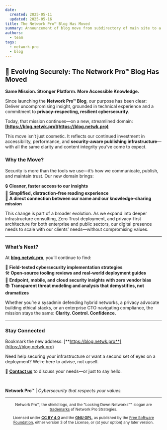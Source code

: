 ```yaml
---
date:
  created: 2025-05-11
  updated: 2025-05-16
title: The Network Pro™ Blog Has Moved
summary: Announcement of blog move from subdirectory of main site to a dedicated, blog subdomain.
authors:
  - team
tags:
  - network-pro
  - blog
---
```


## 🔁 Evolving Securely: The Network Pro™ Blog Has Moved

**Same Mission. Stronger Platform. More Accessible Knowledge.**

Since launching the **Network Pro™ Blog**, our purpose has been clear:
Deliver uncompromising insight, grounded in technical experience and a commitment to **privacy-respecting, resilient cybersecurity**.

Today, that mission continues—on a new, streamlined domain:  
**[https://blog.netwk.pro](https://blog.netwk.pro)**

This move isn’t just cosmetic. It reflects our continued investment in accessibility, performance, and **security-aware publishing infrastructure**—with all the same clarity and content integrity you’ve come to expect.

<!-- more -->

### Why the Move?

Security is more than the tools we use—it’s how we communicate, publish, and maintain trust. Our new domain brings:

🔒 **Cleaner, faster access to our insights**  
🧠 **Simplified, distraction-free reading experience**  
📡 **A direct connection between our name and our knowledge-sharing mission**

This change is part of a broader evolution. As we expand into deeper infrastructure consulting, Zero Trust deployment, and privacy-first architecture for both enterprise and public sectors, our digital presence needs to scale with our clients’ needs—without compromising values.

---

### What’s Next?

At [**blog.netwk.pro**](https://blog.netwk.pro), you’ll continue to find:

🔐 **Field-tested cybersecurity implementation strategies**  
🛠️ **Open-source tooling reviews and real-world deployment guides**  
📱 **Endpoint, mobile, and cloud security insights with zero vendor bias**  
📚 **Transparent threat modeling and analysis that demystifies, not dramatizes**

Whether you’re a sysadmin defending hybrid networks, a privacy advocate building ethical stacks, or an enterprise CTO navigating compliance, the mission stays the same:
**Clarity. Control. Confidence.**

---

### Stay Connected

Bookmark the new address: [**https://blog.netwk.pro**](https://blog.netwk.pro)

Need help securing your infrastructure or want a second set of eyes on a deployment? We’re here to advise, not upsell.

📩 **[Contact us](https://contact.neteng.pro)** to discuss your needs—or just to say hello.

&nbsp;

**Network Pro&trade;** | _Cybersecurity that respects your values._

---

<div style="font-size: 12px; text-align: center;">

<p>Network Pro&trade;, the shield logo, and the "Locking Down Networks&trade;" slogan are <a href="https://netwk.pro/legal#trademark" target="_self">trademarks</a> of Network Pro Strategies.</p>

<p>Licensed under <a href="https://netwk.pro/legal#cc-by" target="_self"><strong>CC BY 4.0</strong></a> and the <a href="https://netwk.pro/legal#gnu-gpl" target="_self"><strong>GNU GPL</strong></a>, as published by the <a rel="noopener noreferrer" href="https://fsf.org" target="_blank">Free Software Foundation</a>, either version 3 of the License, or (at your option) any later version.</p>

</div>
